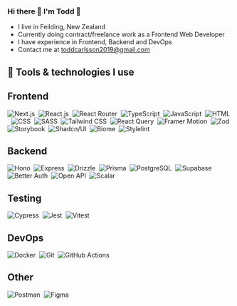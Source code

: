 ### Hi there 👋 I'm Todd 🎸

<!--
**todd-carlsson/todd-carlsson** is a ✨ _special_ ✨ repository because its `README.md` (this file) appears on your GitHub profile.

Here are some ideas to get you started:

- 🔭 I’m currently working on ...
- 🌱 I’m currently learning ...
- 👯 I’m looking to collaborate on ...
- 🤔 I’m looking for help with ...
- 💬 Ask me about ...
- 📫 How to reach me: ...
- 😄 Pronouns: ...
- ⚡ Fun fact: ...
-->

- I live in Feilding, New Zealand
- Currently doing contract/freelance work as a Frontend Web Developer
- I have experience in Frontend, Backend and DevOps
- Contact me at toddcarlsson2019@gmail.com

<p>
  
## 🔧 Tools & technologies I use
## Frontend
![Next.js](https://img.shields.io/badge/-Next.js-05122A?style=for-the-badge&logo=next.js)&nbsp;
![React.js](https://img.shields.io/badge/-React.js-05122A?style=for-the-badge&logo=react)&nbsp;
![React Router](https://img.shields.io/badge/-React_Router-05122A?style=for-the-badge&logo=reactrouter)&nbsp;
![TypeScript](https://img.shields.io/badge/-TypeScript-05122A?style=for-the-badge&logo=typescript)&nbsp;
![JavaScript](https://img.shields.io/badge/-JavaScript-05122A?style=for-the-badge&logo=javascript)&nbsp;
![HTML](https://img.shields.io/badge/-HTML-05122A?style=for-the-badge&logo=html5)&nbsp;
![CSS](https://img.shields.io/badge/-CSS-05122A?style=for-the-badge&logo=css)&nbsp;
![SASS](https://img.shields.io/badge/-SASS-05122A?style=for-the-badge&logo=sass)&nbsp;
![Tailwind CSS](https://img.shields.io/badge/-Tailwind_CSS-05122A?style=for-the-badge&logo=tailwindcss)&nbsp;
![React Query](https://img.shields.io/badge/-React_Query-05122A?style=for-the-badge&logo=reactquery)&nbsp;
![Framer Motion](https://img.shields.io/badge/-Framer_Motion-05122A?style=for-the-badge&logo=framer)&nbsp;
![Zod](https://img.shields.io/badge/-Zod-05122A?style=for-the-badge&logo=zod)&nbsp;
![Storybook](https://img.shields.io/badge/-Storybook-05122A?style=for-the-badge&logo=storybook)&nbsp;
![Shadcn/UI](https://img.shields.io/badge/-Shadcn/UI-05122A?style=for-the-badge&logo=shadcnui)&nbsp;
![Biome](https://img.shields.io/badge/-Biome-05122A?style=for-the-badge&logo=biome)&nbsp;
![Stylelint](https://img.shields.io/badge/-Stylelint-05122A?style=for-the-badge&logo=stylelint)&nbsp;

## Backend
![Hono](https://img.shields.io/badge/-Hono-05122A?style=for-the-badge&logo=hono)&nbsp;
![Express](https://img.shields.io/badge/-Express-05122A?style=for-the-badge&logo=express)&nbsp;
![Drizzle](https://img.shields.io/badge/-Drizzle-05122A?style=for-the-badge&logo=drizzle)&nbsp;
![Prisma](https://img.shields.io/badge/-Prisma-05122A?style=for-the-badge&logo=prisma)&nbsp;
![PostgreSQL](https://img.shields.io/badge/-PostgreSQL-05122A?style=for-the-badge&logo=postgresql)&nbsp;
![Supabase](https://img.shields.io/badge/-Supabase-05122A?style=for-the-badge&logo=supabase)&nbsp;
![Better Auth](https://img.shields.io/badge/-Better_Auth-05122A?style=for-the-badge&logo=betterauth)&nbsp;
![Open API](https://img.shields.io/badge/-Open_API-05122A?style=for-the-badge&logo=openapiinitiative)&nbsp;
![Scalar](https://img.shields.io/badge/-Scalar-05122A?style=for-the-badge&logo=scalar)&nbsp;

## Testing
![Cypress](https://img.shields.io/badge/-Cypress-05122A?style=for-the-badge&logo=cypress)&nbsp;
![Jest](https://img.shields.io/badge/-Jest-05122A?style=for-the-badge&logo=jest)&nbsp;
![Vitest](https://img.shields.io/badge/-Vitest-05122A?style=for-the-badge&logo=vitest)&nbsp;

## DevOps
![Docker](https://img.shields.io/badge/-Docker-05122A?style=for-the-badge&logo=docker)&nbsp;
![Git](https://img.shields.io/badge/-Git-05122A?style=for-the-badge&logo=git)&nbsp;
![GitHub Actions](https://img.shields.io/badge/-GitHub_Actions-05122A?style=for-the-badge&logo=githubactions)&nbsp;

## Other
![Postman](https://img.shields.io/badge/-Postman-05122A?style=for-the-badge&logo=postman)&nbsp;
![Figma](https://img.shields.io/badge/-Figma-05122A?style=for-the-badge&logo=figma)&nbsp;
</p>
